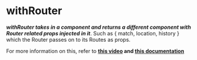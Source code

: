 # withRouter

***withRouter takes in a component and returns a different component with Router related props injected in it***. Such as { match, location, history } which the Router passes on to its Routes as props.

For more information on this, refer to **[this video](https://egghead.io/lessons/javascript-redux-using-withrouter-to-inject-the-params-into-connected-components) and [this documentation](https://reacttraining.com/react-router/web/api/withRouter)** 
